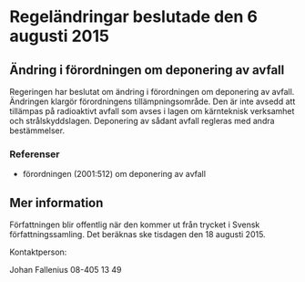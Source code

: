 # Regeländringar beslutade den 6 augusti 2015

## Ändring i förordningen om deponering av avfall

Regeringen har beslutat om ändring i förordningen om deponering av avfall. Ändringen klargör förordningens tillämpningsområde. Den är inte avsedd att tillämpas på radioaktivt avfall som avses i lagen om kärnteknisk verksamhet och strålskyddslagen. Deponering av sådant avfall regleras med andra bestämmelser.

### Referenser

* förordningen (2001:512) om deponering av avfall

## Mer information

Författningen blir offentlig när den kommer ut från trycket i Svensk författningssamling. Det beräknas ske tisdagen den 18 augusti 2015.

Kontaktperson:

Johan Fallenius 08-405 13 49

